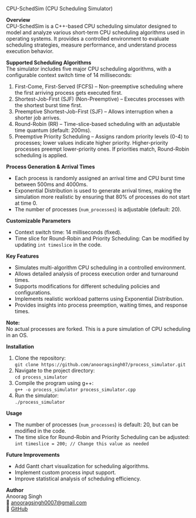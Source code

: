 CPU-SchedSim (CPU Scheduling Simulator)

**Overview**  
CPU-SchedSim is a C++-based CPU scheduling simulator designed to model and analyze various short-term CPU scheduling algorithms used in operating systems. It provides a controlled environment to evaluate scheduling strategies, measure performance, and understand process execution behavior.  

**Supported Scheduling Algorithms**  
The simulator includes five major CPU scheduling algorithms, with a configurable context switch time of 14 milliseconds:  

1. First-Come, First-Served (FCFS) – Non-preemptive scheduling where the first arriving process gets executed first.  
2. Shortest-Job-First (SJF) (Non-Preemptive) – Executes processes with the shortest burst time first.  
3. Preemptive Shortest-Job-First (SJF) – Allows interruption when a shorter job arrives.  
4. Round-Robin (RR) – Time-slice-based scheduling with an adjustable time quantum (default: 200ms).  
5. Preemptive Priority Scheduling – Assigns random priority levels (0-4) to processes; lower values indicate higher priority. Higher-priority processes preempt lower-priority ones. If priorities match, Round-Robin scheduling is applied.  

**Process Generation & Arrival Times**  
- Each process is randomly assigned an arrival time and CPU burst time between 500ms and 4000ms.  
- Exponential Distribution is used to generate arrival times, making the simulation more realistic by ensuring that 80% of processes do not start at time 0.  
- The number of processes (`num_processes`) is adjustable (default: 20).  

**Customizable Parameters**  
- Context switch time: 14 milliseconds (fixed).  
- Time slice for Round-Robin and Priority Scheduling: Can be modified by updating `int timeslice` in the code.  

**Key Features**  
- Simulates multi-algorithm CPU scheduling in a controlled environment.  
- Allows detailed analysis of process execution order and turnaround times.  
- Supports modifications for different scheduling policies and configurations.  
- Implements realistic workload patterns using Exponential Distribution.  
- Provides insights into process preemption, waiting times, and response times.  

**Note:**  
No actual processes are forked. This is a pure simulation of CPU scheduling in an OS.  

**Installation**  
1. Clone the repository:  
   `git clone https://github.com/anooragsingh07/process_simulator.git`  
2. Navigate to the project directory:  
   `cd process_simulator`  
3. Compile the program using g++:  
   `g++ -o process_simulator process_simulator.cpp`  
4. Run the simulator:  
   `./process_simulator`  

**Usage**  
- The number of processes (`num_processes`) is default: 20, but can be modified in the code.  
- The time slice for Round-Robin and Priority Scheduling can be adjusted:  
  `int timeslice = 200; // Change this value as needed`  

**Future Improvements**  
- Add Gantt chart visualization for scheduling algorithms.  
- Implement custom process input support.  
- Improve statistical analysis of scheduling efficiency.  

**Author**  
Anoorag Singh  
📧 anooragsingh0007@gmail.com  
🔗 [GitHub]([https://github.com/anooragsingh07](https://github.com/anooragsingh07/CPU-SchedSim--CPU-Scheduling-Simulator-))  
